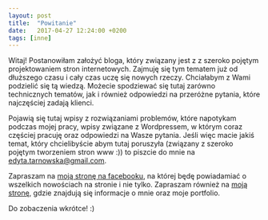 ```yaml
---
layout: post
title:  "Powitanie"
date:   2017-04-27 12:24:00 +0200
tags: [inne]
---
```


<p>
Witaj! Postanowiłam założyć bloga, który związany jest z z szeroko pojętym projektowaniem stron internetowych. Zajmuję się tym tematem już od dłuższego czasu i cały czas uczę się nowych rzeczy. Chciałabym z Wami podzielić się tą wiedzą.
Możecie spodziewać się tutaj zarówno technicznych tematów, jak i również odpowiedzi na przeróżne pytania, które najczęściej zadają klienci.
</p>
<p>
Pojawią się tutaj wpisy z rozwiązaniami problemów, które napotykam podczas mojej pracy, wpisy związane z Wordpressem, w którym coraz częściej pracuję oraz odpowiedzi na Wasze pytania. Jeśli więc macie jakiś temat, który chcielibyście abym tutaj poruszyła (związany z szeroko pojętym tworzeniem stron www :)) to piszcie do mnie na <a href="mailto:edyta.tarnowska@gmail.com">edyta.tarnowska@gmail.com</a>.
</p>
<p>
Zapraszam na <a href="https://www.facebook.com/wwwedytatarnowskapl/" target="_blank">moją stronę na facebooku</a>, na której będę powiadamiać o wszelkich nowościach na stronie i nie tylko.
Zapraszam również na <a href="https://edytatarnowska.pl">moją stronę</a>, gdzie znajdują się informacje o mnie oraz moje portfolio.
</p>
<p>
Do zobaczenia wkrótce! :)
</p>
